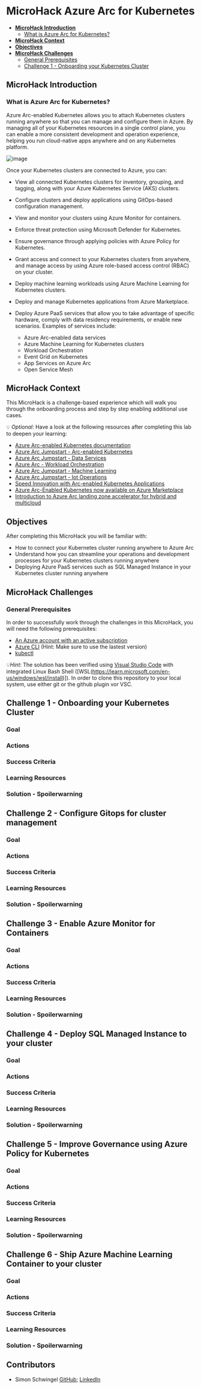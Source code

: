 # MicroHack Azure Arc for Kubernetes

- [**MicroHack Introduction**](#microhack-introduction)
  - [What is Azure Arc for Kubernetes?](#what-is-azure-arc-for-kubernetes)
- [**MicroHack Context**](#microhack-context)
- [**Objectives**](#objectives)
- [**MicroHack Challenges**](#microhack-challenges)
  - [General Prerequisites](#general-prerequisites)
  - [Challenge 1 - Onboarding your Kubernetes Cluster](#challenge-1---onboarding-your-kubernetes-cluster)


## MicroHack Introduction

### What is Azure Arc for Kubernetes?

Azure Arc-enabled Kubernetes allows you to attach Kubernetes clusters running anywhere so that you can manage and configure them in Azure. By managing all of your Kubernetes resources in a single control plane, you can enable a more consistent development and operation experience, helping you run cloud-native apps anywhere and on any Kubernetes platform.

![image](./img/architectural-overview.png)

Once your Kubernetes clusters are connected to Azure, you can:

- View all connected Kubernetes clusters for inventory, grouping, and tagging, along with your Azure Kubernetes Service (AKS) clusters.

- Configure clusters and deploy applications using GitOps-based configuration management.

- View and monitor your clusters using Azure Monitor for containers.

- Enforce threat protection using Microsoft Defender for Kubernetes.

- Ensure governance through applying policies with Azure Policy for Kubernetes.

- Grant access and connect to your Kubernetes clusters from anywhere, and manage access by using Azure role-based access control (RBAC) on your cluster.

- Deploy machine learning workloads using Azure Machine Learning for Kubernetes clusters.

- Deploy and manage Kubernetes applications from Azure Marketplace.

- Deploy Azure PaaS services that allow you to take advantage of specific hardware, comply with data residency requirements, or enable new scenarios. Examples of services include:

    - Azure Arc-enabled data services
    - Azure Machine Learning for Kubernetes clusters
    - Workload Orchestration
    - Event Grid on Kubernetes
    - App Services on Azure Arc
    - Open Service Mesh

## MicroHack Context

This MicroHack is a challenge-based experience which will walk you through the onboarding process and step by step enabling additional use cases.

💡 *Optional*: Have a look at the following resources after completing this lab to deepen your learning:

* [Azure Arc-enabled Kubernetes documentation](https://learn.microsoft.com/en-us/azure/azure-arc/kubernetes/)
* [Azure Arc Jumpstart - Arc-enabled Kubernetes](https://jumpstart.azure.com/azure_arc_jumpstart/azure_arc_k8s)
* [Azure Arc Jumpstart - Data Services](https://jumpstart.azure.com/azure_arc_jumpstart/azure_arc_data)
* [Azure Arc - Workload Orchestration](https://learn.microsoft.com/en-us/azure/azure-arc/workload-orchestration/overview)
* [Azure Arc Jumpstart - Machine Learning](https://jumpstart.azure.com/azure_arc_jumpstart/azure_arc_ml)
* [Azure Arc Jumpstart - Iot Operations](https://jumpstart.azure.com/azure_arc_jumpstart/azure_edge_iot_ops)
* [Speed Innovation with Arc-enabled Kubernetes Applications](https://techcommunity.microsoft.com/blog/azurearcblog/speed-innovation-with-arc-enabled-kubernetes-applications/4298658)
* [Azure Arc-Enabled Kubernetes now available on Azure Marketplace](https://techcommunity.microsoft.com/blog/azurearcblog/azure-arc-enabled-kubernetes-now-available-on-azure-marketplace/4034060)
* [Introduction to Azure Arc landing zone accelerator for hybrid and multicloud](https://learn.microsoft.com/en-us/azure/cloud-adoption-framework/scenarios/hybrid/enterprise-scale-landing-zone)

## Objectives

After completing this MicroHack you will be familiar with:

* How to connect your Kubernetes cluster running anywhere to Azure Arc
* Understand how you can streamline your operations and development processes for your Kubernetes clusters running anywhere
* Deploying Azure PaaS services such as SQL Managed Instance in your Kubernetes cluster running anywhere 

## MicroHack Challenges

### General Prerequisites

In order to successfully work through the challenges in this MicroHack, you will need the following prerequisites:

* [An Azure account with an active subscription](https://azure.microsoft.com/free/?WT.mc_id=A261C142F)
* [Azure CLI](https://learn.microsoft.com/en-us/cli/azure/install-azure-cli) (Hint: Make sure to use the lastest version)
* [kubectl](https://kubernetes.io/docs/tasks/tools/install-kubectl-linux/#install-using-native-package-management)

💡*Hint*: The solution has been verified using [Visual Studio Code](https://code.visualstudio.com/) with integrated Linux Bash Shell ([WSL(https://learn.microsoft.com/en-us/windows/wsl/install)]). In order to clone this repository to your local system, use either git or the github plugin vor VSC.

## Challenge 1 - Onboarding your Kubernetes Cluster

### Goal

### Actions

### Success Criteria

### Learning Resources

### Solution - Spoilerwarning

## Challenge 2 - Configure Gitops for cluster management

### Goal

### Actions

### Success Criteria

### Learning Resources

### Solution - Spoilerwarning

## Challenge 3 - Enable Azure Monitor for Containers

### Goal

### Actions

### Success Criteria

### Learning Resources

### Solution - Spoilerwarning

## Challenge 4 - Deploy SQL Managed Instance to your cluster

### Goal

### Actions

### Success Criteria

### Learning Resources

### Solution - Spoilerwarning

## Challenge 5 - Improve Governance using Azure Policy for Kubernetes

### Goal

### Actions

### Success Criteria

### Learning Resources

### Solution - Spoilerwarning

## Challenge 6 - Ship Azure Machine Learning Container to your cluster

### Goal

### Actions

### Success Criteria

### Learning Resources

### Solution - Spoilerwarning

## Contributors
* Simon Schwingel [GitHub](https://github.com/skiddder); [LinkedIn](https://www.linkedin.com/in/simon-schwingel-b602869a/)